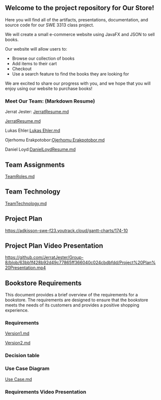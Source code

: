 ## Welcome to the project repository for Our Store!

Here you will find all of the artifacts, presentations, documentation, and source code for our SWE 3313 class project.

We will create a small e-commerce website using JavaFX and JSON to sell books.

Our website will allow users to:

* Browse our collection of books
* Add items to their cart
* Checkout
* Use a search feature to find the books they are looking for

We are excited to share our progress with you, and we hope that you will enjoy using our website to purchase books!

### Meet Our Team: (Markdown Resume)

Jerrat Jester: 
[JerratResume.md](https://github.com/JerratJester/Group-8/blob/c57241c10f7f7829a30f0a6eb58f6550ae5bdb78/Resumes/JerratResume%20(1).md)

[JerratResume.md](Resumes/JerratResume(1).md)


Lukas Ehler:[Lukas Ehler.md](https://github.com/JerratJester/Group-8/blob/3a6dc711826dd5994a06558c98aa572a8ec10034/Resumes/Lukas%20Ehler.md)

Ojerhomu Erakpotobor:[Ojerhomu Erakpotobor.md](https://github.com/JerratJester/Group-8/blob/3a6dc711826dd5994a06558c98aa572a8ec10034/Resumes/Ojerhomu%20Erakpotobor.md)

Daniel Loyd:[DanielLoydResume.md](https://github.com/JerratJester/Group-8/blob/392b94c4b9b32c12d533cc60a00945a6b711bd29/Resumes/DanielLoydResume.md)




## Team Assignments

[TeamRoles.md](https://github.com/JerratJester/Group-8/blob/ab85c020845855d30da903918a955178ed883bbb/Resumes/TeamRoles.md)

## Team Technology

[TeamTechnology.md](https://github.com/JerratJester/Group-8/blob/5e580bf8af71222401aeff55cec701867015c587/Resumes/TeamTechnology.md)


## Project Plan

https://adkisson-swe-f23.youtrack.cloud/gantt-charts/174-10

## Project Plan Video Presentation
https://github.com/JerratJester/Group-8/blob/63bb1f428b92d49c77865ff366040c024cbdbfdd/Project%20Plan%20Presentation.mp4

## Bookstore Requirements

This document provides a brief overview of the requirements for a bookstore. The requirements are designed to ensure that the bookstore meets the needs of its customers and provides a positive shopping experience.


### Requirements
[Version1.md](https://github.com/JerratJester/Group-8/tree/9bb5056c2421bc4b1354dd045b1ff2e07b14337c/Requirements)


[Version2.md](https://github.com/JerratJester/Group-8/blob/2c14cb4124492cf7e57b5b65170f288dc8a6c3f4/Requirements/Version%202.md) 
### Decision table 


### Use Case Diagram 
[Use Case.md](https://github.com/JerratJester/Group-8/blob/cea32ece9fe17e4b8a79e790e99eec5322b86d7d/Requirements/Use%20Case%20Dia.png)

### Requirements Video Presentation
